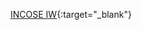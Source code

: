 <!-- ---
layout: default
title: INCOSE
permalink: incose.html
--- -->
[INCOSE IW](https://www.incose.org/iw2020/home){:target="_blank"}
